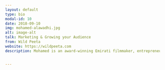 ```yaml
---
layout: default
type: bio
modal-id: 10
date: 2018-09-10
img: mohamed-alawadhi.jpg 
alt: image-alt
talk: Marketing & Growing your Audience
from: Wild Peeta
website: https://wildpeeta.com
description: Mohamed is an award-winning Emirati filmmaker, entrepreneur, and adventurer. His career spans over two decades and includes building brand strategies for some of the world's leading private and government sector organizations. He is the co-founder of Wild Peeta and the recipient of "The 40 Most Influential Emiratis Under 40" title on the occasion of the UAE's 40th National Day celebration.


---
```

